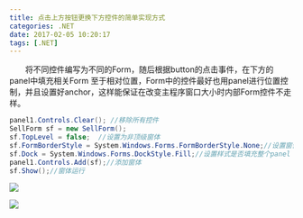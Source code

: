 ```yaml
---
title: 点击上方按钮更换下方控件的简单实现方式
categories: .NET
date: 2017-02-05 10:20:17
tags: [.NET]
---
```


&emsp;&emsp;将不同控件编写为不同的Form，随后根据button的点击事件，在下方的panel中填充相关Form 至于相对位置，Form中的控件最好也用panel进行位置控制，并且设置好anchor，这样能保证在改变主程序窗口大小时内部Form控件不走样。

```cs
panel1.Controls.Clear(); //移除所有控件
SellForm sf = new SellForm();
sf.TopLevel = false;  //设置为非顶级窗体
sf.FormBorderStyle = System.Windows.Forms.FormBorderStyle.None;//设置窗体为非边框样式
sf.Dock = System.Windows.Forms.DockStyle.Fill;//设置样式是否填充整个panel
panel1.Controls.Add(sf);//添加窗体
sf.Show();//窗体运行
```
![](https://pic.lufer.cc/images/2021/03/05/e4xIij.jpg)

![](https://pic.lufer.cc/images/2021/03/05/e4x4oQ.jpg)